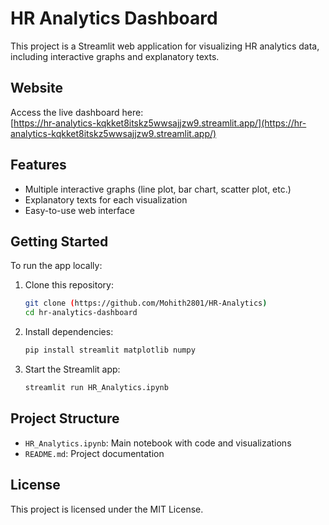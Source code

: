 # HR Analytics Dashboard

This project is a Streamlit web application for visualizing HR analytics data, including interactive graphs and explanatory texts.

## Website

Access the live dashboard here:  
[https://hr-analytics-kqkket8itskz5wwsajjzw9.streamlit.app/](https://hr-analytics-kqkket8itskz5wwsajjzw9.streamlit.app/)

## Features

- Multiple interactive graphs (line plot, bar chart, scatter plot, etc.)
- Explanatory texts for each visualization
- Easy-to-use web interface

## Getting Started

To run the app locally:

1. Clone this repository:
    ```sh
    git clone (https://github.com/Mohith2801/HR-Analytics)
    cd hr-analytics-dashboard
    ```

2. Install dependencies:
    ```sh
    pip install streamlit matplotlib numpy
    ```

3. Start the Streamlit app:
    ```sh
    streamlit run HR_Analytics.ipynb
    ```

## Project Structure

- `HR_Analytics.ipynb`: Main notebook with code and visualizations
- `README.md`: Project documentation

## License

This project is licensed under the MIT License.
